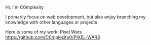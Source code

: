 Hi, I'm C0mplexity

I primarily focus on web development, but also enjoy branching my knowledge with other languages or projects

Here is some of my work:
Pixel Wars https://github.com/C0mplexity0/PIXEL-WARS
